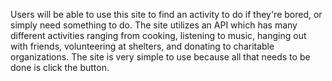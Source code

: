 Users will be able to use this site to find an activity to do if they're bored, or simply need something to do. The site utilizes an API which has many different activities ranging from  cooking, listening to music, hanging out with friends, volunteering at shelters, and donating to charitable organizations. The site is very simple to use because all that needs to be done is click the button.
